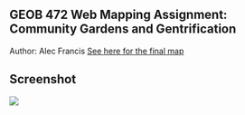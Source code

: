 ## GEOB 472 Web Mapping Assignment: Community Gardens and Gentrification

Author: Alec Francis
<a href = 'https://kilmuir.github.io/graffiti/graffart' title = "Gardens of Gentrification"
  target = "_blank"> See here for the final map</a>
  
## Screenshot

<img src = 'https://kilmuir.github.io/graffiti/Screen Shot 2019-03-03 at 4.12.42 PM.png'>

